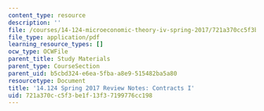 ```yaml
---
content_type: resource
description: ''
file: /courses/14-124-microeconomic-theory-iv-spring-2017/721a370cc5f3be1f13f37199776cc198_MIT14_124S17_ReviewNotes.pdf
file_type: application/pdf
learning_resource_types: []
ocw_type: OCWFile
parent_title: Study Materials
parent_type: CourseSection
parent_uid: b5cbd324-e6ea-5fba-a8e9-515482ba5a80
resourcetype: Document
title: '14.124 Spring 2017 Review Notes: Contracts I'
uid: 721a370c-c5f3-be1f-13f3-7199776cc198
---
```

